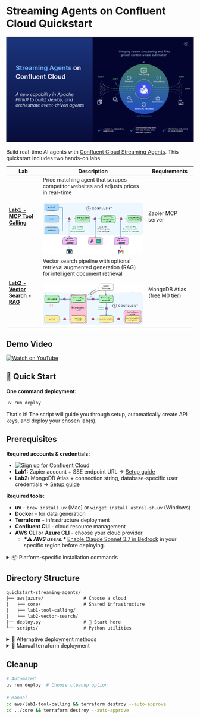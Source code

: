 # Streaming Agents on Confluent Cloud Quickstart

![Streaming Agents Intro Slide](./assets/streaming-agents-intro-slide.png)

Build real-time AI agents with [Confluent Cloud Streaming Agents](https://docs.confluent.io/cloud/current/ai/streaming-agents/overview.html). This quickstart includes two hands-on labs:

| Lab | Description | Requirements |
|-----|-------------|--------------|
| [**Lab1 - MCP Tool Calling**](./LAB1-Walkthrough.md) | Price matching agent that scrapes competitor websites and adjusts prices in real-time<br><br>![Lab1 Architecture](./assets/lab1/lab1-architecture.png) | Zapier MCP server |
| [**Lab2 - Vector Search - RAG**](./LAB2-Walkthrough.md) | Vector search pipeline with optional retrieval augmented generation (RAG) for intelligent document retrieval<br><br>![Lab2 Architecture](./assets/lab2/mongodb/00_lab2_architecture.png) | MongoDB Atlas (free M0 tier) |

## Demo Video

[![Watch on YouTube](https://img.youtube.com/vi/F4bUUsVDBVE/hqdefault.jpg)](https://www.youtube.com/watch?v=F4bUUsVDBVE "Watch on YouTube")

## 🚀 Quick Start

**One command deployment:**

```bash
uv run deploy
```

That's it! The script will guide you through setup, automatically create API keys, and deploy your chosen lab(s).

## Prerequisites

**Required accounts & credentials:**

- [![Sign up for Confluent Cloud](https://img.shields.io/badge/Sign%20up%20for%20Confluent%20Cloud-007BFF?style=for-the-badge&logo=apachekafka&logoColor=white)](https://confluent.cloud/signup)
- **Lab1:** Zapier account + SSE endpoint URL → [Setup guide](./LAB1-Walkthrough.md#zapier-mcp-server-setup)
- **Lab2:** MongoDB Atlas + connection string, database-specific user credentials → [Setup guide](./LAB2-Walkthrough.md#mongodb-atlas-setup)

**Required tools:**

- **uv** - `brew install uv` (Mac) or `winget install astral-sh.uv` (Windows)
- **Docker** - for data generation
- **Terraform** - infrastructure deployment
- **Confluent CLI** - cloud resource management
- **AWS CLI** or **Azure CLI** - choose your cloud provider
  - ***\*⚠️ AWS users:\**** [Enable Claude Sonnet 3.7 in Bedrock](https://console.aws.amazon.com/bedrock/home#/modelaccess) in your specific region before deploying.


<details>
<summary>📦 Platform-specific installation commands</summary>

**Mac:**
```bash
brew install uv git && brew tap hashicorp/tap && brew install hashicorp/tap/terraform && brew install --cask confluent-cli docker-desktop  && brew install awscli  # or azure-cli
```

**Windows:**
```powershell
winget install astral-sh.uv Git.Git Docker.DockerDesktop Hashicorp.Terraform ConfluentInc.Confluent-CLI Amazon.AWSCLI  # or Microsoft.AzureCLI
```

**Linux:**
```bash
curl -LsSf https://astral.sh/uv/install.sh | sh
# Install other tools via your package manager
```

</details>


## Directory Structure

```
quickstart-streaming-agents/
├── aws|azure/               # Choose a cloud
│   ├── core/                # Shared infrastructure
│   ├── lab1-tool-calling/  
│   └── lab2-vector-search/ 
├── deploy.py                # 🚀 Start here
└── scripts/                 # Python utilities
```

<details>
<summary>🔄 Alternative deployment methods</summary>

**Traditional Python:**
```bash
pip install -r requirements.txt
python deploy.py
```

</details>

<details>
<summary>🔧 Manual terraform deployment</summary>

### Prerequisites
- All tools installed and authenticated
- Confluent Cloud account with API keys

### Deploy
```bash
cd aws/  # or azure/
cd core/
terraform init && terraform apply --auto-approve
cd ../lab1-tool-calling/  # or lab2-vector-search
terraform init && terraform apply --auto-approve
```

### Required terraform.tfvars
```hcl
prefix = "streaming-agents"
cloud_provider = "aws"  # or "azure"
cloud_region = "your-region"
confluent_cloud_api_key = "your-key"
confluent_cloud_api_secret = "your-secret"
ZAPIER_SSE_ENDPOINT = "https://mcp.zapier.com/api/mcp/s/your-key/sse"  # Lab1
MONGODB_CONNECTION_STRING = "mongodb+srv://cluster0.abc.mongodb.net"  # Lab2
mongodb_username = "your-db-user"  # Lab2
mongodb_password = "your-db-pass"  # Lab2  # pragma: allowlist secret
```

</details>

## Cleanup

```bash
# Automated
uv run deploy  # Choose cleanup option

# Manual
cd aws/lab1-tool-calling && terraform destroy --auto-approve
cd ../core && terraform destroy --auto-approve
```